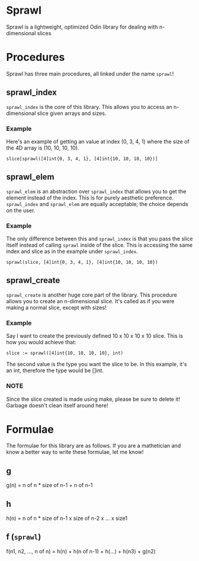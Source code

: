 # Sprawl
Sprawl is a lightweight, optimized Odin library for dealing with n-dimensional slices

# Procedures
Sprawl has three main procedures, all linked under the name `sprawl`!

## sprawl_index
`sprawl_index` is the core of this library. This allows you to access an n-dimensional slice given arrays and sizes.

### Example
Here's an example of getting an value at index (0, 3, 4, 1) where the size of the 4D array is (10, 10, 10, 10).

```
slice[sprawl([4]int{0, 3, 4, 1}, [4]int{10, 10, 10, 10})]
```

## sprawl_elem
`sprawl_elem` is an abstraction over `sprawl_index` that allows you to get the element instead of the index. This is for purely aesthetic preference. `sprawl_index` and `sprawl_elem` are equally acceptable; the choice depends on the user.

### Example
The only difference between this and `sprawl_index` is that you pass the slice itself instead of calling `sprawl` inside of the slice. This is accessing the same index and slice as in the example under `sprawl_index`.

```
sprawl(slice, [4]int{0, 3, 4, 1}, [4]int{10, 10, 10, 10})
```

## sprawl_create
`sprawl_create` is another huge core part of the library. This procedure allows you to create an n-dimensional slice. It's called as if you were making a normal slice, except with sizes!

### Example
Say I want to create the previously defined 10 x 10 x 10 x 10 slice. This is how you would achieve that:

```
slice := sprawl([4]int{10, 10, 10, 10}, int)
```

The second value is the type you want the slice to be. In this example, it's an int, therefore the type would be []int.

### NOTE
Since the slice created is made using make, please be sure to delete it! Garbage doesn't clean itself around here!

# Formulae
The formulae for this library are as follows. If you are a mathetician and know a better way to write these formulae, let me know!

## g
g(n) = n of n * size of n-1 + n of n-1

## h
h(n) = n of n * size of n-1 x size of n-2 x ... x size1

## f (`sprawl`)
f(n1, n2, ..., n of n) = h(n) + h(n of n-1) + h(...) + h(n3) + g(n2)